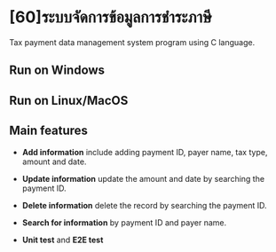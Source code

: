 # [60]ระบบจัดการข้อมูลการชำระภาษี
Tax payment data management system program using C language.

## Run on Windows


## Run on Linux/MacOS


## Main features 
- **Add information** include adding payment ID, payer name, tax type, amount and date.
- **Update information** update the amount and date by searching the payment ID.
- **Delete information** delete the record by searching the payment ID.
- **Search for information** by payment ID and payer name.

- **Unit test** and **E2E test**
